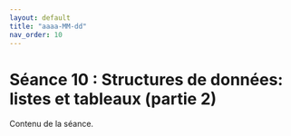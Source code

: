 ```yaml
---
layout: default
title: "aaaa-MM-dd"
nav_order: 10
---
```


# Séance 10 : Structures de données: listes et tableaux (partie 2)

Contenu de la séance.
